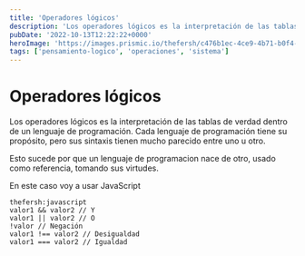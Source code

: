 ```yaml
---
title: 'Operadores lógicos'
description: 'Los operadores lógicos es la interpretación de las tablas de verdad dentro de un lenguaje de programación.'
pubDate: '2022-10-13T12:22:22+0000'
heroImage: 'https://images.prismic.io/thefersh/c476b1ec-4ce9-4b71-b0f4-a1f7763e3733_Protadas+blog.png?auto=compress,format'
tags: ['pensamiento-logico', 'operaciones', 'sistema']
---
```

# Operadores lógicos
    
Los operadores lógicos es la interpretación de las tablas de verdad dentro de un lenguaje de programación.
Cada lenguaje de programación tiene su propósito, pero sus sintaxis tienen mucho parecido entre uno u otro.

Esto sucede por que un lenguaje de programacion nace de otro, usado como referencia, tomando sus virtudes.

En este caso voy a usar JavaScript

```
thefersh:javascript
valor1 && valor2 // Y
valor1 || valor2 // O
!valor // Negación
valor1 !== valor2 // Desigualdad
valor1 === valor2 // Igualdad
```            
